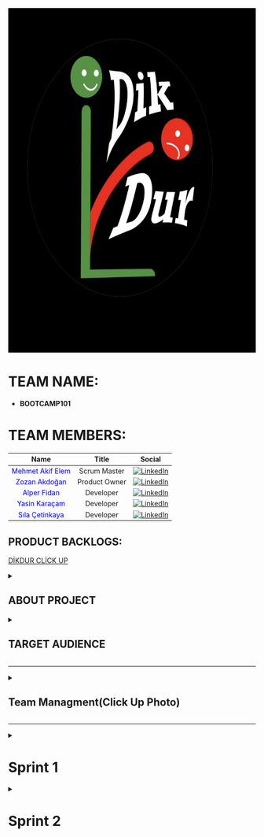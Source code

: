 <img src="Logo.png" width="700" height="700" alt="Team Name Logo"/> 

# **TEAM NAME:**  
- **BOOTCAMP101**  

# **TEAM MEMBERS:**
| Name | Title | Social |
|:-------:| :-----:| :--------:|
| <a href="https://github.com/melisalparslan" style="text-decoration:none; color:blue;">Mehmet Akif Elem</a> | Scrum Master | [<img src="https://upload.wikimedia.org/wikipedia/commons/c/ca/LinkedIn_logo_initials.png" alt="LinkedIn" width="20"/>](https://www.linkedin.com/in/makifelem/) |
| <a href="https://github.com/olgnbrn" style="text-decoration:none; color:blue;">Zozan Akdoğan </a> | Product Owner | [<img src="https://upload.wikimedia.org/wikipedia/commons/c/ca/LinkedIn_logo_initials.png" alt="LinkedIn" width="20"/>](https://www.linkedin.com/in/zozanakdogan/) |
| <a href="https://github.com/Ulwus" style="text-decoration:none; color:blue;">Alper Fidan</a> | Developer | [<img src="https://upload.wikimedia.org/wikipedia/commons/c/ca/LinkedIn_logo_initials.png" alt="LinkedIn" width="20"/>](https://www.linkedin.com/in/alper-fidan/) |
| <a href="https://github.com/Ulwus" style="text-decoration:none; color:blue;">Yasin Karaçam </a> | Developer | [<img src="https://upload.wikimedia.org/wikipedia/commons/c/ca/LinkedIn_logo_initials.png" alt="LinkedIn" width="20"/>](https://www.linkedin.com/in/yasin-karacamm/) |
| <a href="https://github.com/Ulwus" style="text-decoration:none; color:blue;">Sıla Çetinkaya </a> | Developer | [<img src="https://upload.wikimedia.org/wikipedia/commons/c/ca/LinkedIn_logo_initials.png" alt="LinkedIn" width="20"/>](https://www.linkedin.com/in/s%C4%B1la-%C3%A7etinkaya-5648a1225/) |


<H2>PRODUCT BACKLOGS:</H2>
<P><A HREF="https://app.clickup.com/90151335937/v/s/90155373300">DİKDUR CLİCK UP</A></P>

<details>
  <summary><h2>ABOUT PROJECT</h2></summary>

**DikDur** is an AI-powered, socially interactive, and data-driven corporate physiotherapy platform designed to improve employee health, reduce posture disorders, and enhance team motivation.  

### **Key Objectives:**  
✔ Ergonomic and physical therapy solutions for hybrid/remote workers  
✔ Gamified wellness challenges to boost team interaction  
✔ Customized health reporting for companies to optimize workforce productivity  
✔ Turkey-wide physiotherapist/ergotherapist network for quick appointments and online therapy  

---

### **1. Employee Health Monitoring Dashboard (HR Dashboard)**  
- **Anonymous Posture Scoring:** Department-based posture analysis to identify risk groups  
- **Ergonomics Reports:** Personalized workstation setup recommendations based on sitting duration and movement frequency  
- **Absenteeism Analysis:** Measuring the impact of musculoskeletal issues on employee performance  

### **2. Team Social Interaction & Gamification**  
- **Interdepartmental DikDur Challenges:**  
  - Weekly *"Best Posture Team"* competition (scoring based on exercise completion and posture scores)  
  - Winning team receives gym discounts or health bonuses  
- **In-App Chat & Forum:**  
  - Social space for employees to share exercises  
  - Live Q&A with physiotherapists  

### **3. Virtual Physical Therapy & Ergotherapist Network**  
- **Turkey-Wide Physiotherapist Map:**  
  - Find local specialists and book online/in-person appointments  
- **Mobile Physiotherapy for Hybrid Workers:**  
  - Video consultations and home exercise programs for remote employees  

### **4. Smart Reminders & AI-Assisted Systems**  
- **Push Notification Breaks:**  
  - *"You've been sitting for 30 minutes – time for a 2-minute stretch!"*  
- **Voice Assistant (AI Coach):**  
  - *"Hey DikDur, what are today's back exercises?"*  
- **AI-Powered Ergonomics Assistant:**  
  - Real-time posture correction via webcam analysis  

### **5. Group Therapy & Wellness Events**  
- **Live Group Exercises:**  
  - *"Posture Breaks"* – 10-minute office workouts 3x weekly  
- **Webinar Series:**  
  - Trainings like *"Proper Office Posture"* and *"Relieving Back Pain"*  
- **1-on-1 Expert Sessions:**  
  - Book private consultations through the platform  

### **6. Gym Partnerships & Wellness Rewards**  
- **Points-Based Rewards System:**  
  - Redeem DikDur points for discounts at partner gyms  
- **Corporate Memberships:**  
  - Special agreements with fitness centers  

</details>

<details>
  <summary><h2>TARGET AUDIENCE</h2></summary>

1. **Corporate Companies (HR & Wellness Departments)**  
   - Medium and large-scale enterprises  
   - Especially companies with desk-bound employees  
2. **Hybrid/Remote Professionals**  
   - Office-heavy sectors (IT, finance, marketing, etc.)  
3. **Physiotherapists & Ergotherapists**  
   - Professionals offering consultations through the platform  
   - Private clinics and healthcare centers  
4. **Gyms & Wellness Centers**  
   - Collaborative fitness partners  
5. **Insurance Companies**  
   - Integration with corporate health packages  

</details>


---

<details>
  <summary><h2>Team Managment(Click Up Photo)</h2></summary>
  <img src="Photos/dutys.png" width="700" height="700" alt="Team Name Logo"/> 
</details>
  

---

<details>
  <summary><h1>Sprint 1</h1></summary>
  
## **SPRINT SCORING:**  
At the beginning of the sprint, we set a total score of **10 points** for the team, divided as follows:  
## ✅ Sprint Scoring Table

| 📝 **Task**                                   | 🔥 **Priority** | 🎯 **Points** | ✅ **Status**     |
|-----------------------------------------------|------------------|---------------|-------------------|
| Team Dynamics Established                     | High             | 20            | Completed ✅       |
| Creating a Shared Workspace & Participation   | High             | 20            | Completed ✅       |
| Topic Selection & Research                    | Medium           | 20            | Completed ✅       |
| Product Naming                                | Medium           | 20            | Completed ✅       |
| Team Logo Selection                           | Low              | 20            | Completed ✅       |
| **Total**                                     |                  | **100**       | **Completed ✅**   |

**Goal Achieved – Full 100 Points Earned!**  

## **SPRINT NOTES:**
- Active communication was maintained throughout Sprint 1.
- Task assignments and tracking were managed via ClickUp.
- The project name, target audience, and core features were defined.
- Team logo was created and visuals for presentations were prepared.
- Initial idea phase was completed, and wireframe designs were initiated.
- Tasks were equally distributed following Scrum methodology.
- Progress was tracked through daily meetings.
- Full score was achieved by reaching all sprint goals.
<img src="Photos/dutys.png" width="700" height="700" alt="Team Name Logo"/> 


## **DAILY MEETINGS:**  
After an initial live evaluation, we scheduled meetings based on team availability (considering university schedules and exams).  
- **Frequency:** At least twice a week → Later shifted to daily check-ins  
- **Time:** Every other day, 10 AM–12 PM  
- **Platforms:** Google Meets & WhatsApp
<img src="Photos/WhatsappImage.png" width="300" height="300" alt="Whatsapp Chat"/>
<img src="Photos/WhatsappImage2.png" width="300" height="300" alt="Whatsapp Chat"/>
<img src="Photos/TeamMeet3.png" width="300" height="300" alt="Whatsapp Chat"/>

## **PRODUCT STATUS:**  
The product is currently in the idea and design phase. Initial screen drafts for the user panel, health scores, and interactive features have been discussed within the team and design work has begun. In the upcoming sprints, the aim is to prepare the first prototypes.

## **DEVELOPMENT PROCESS:**  
- All team members participated in every step (no sub-teams).  
- Decisions were made democratically through voting.  

<img src="Photos/ProductIdeas.png" width="400" height="400" alt="Team Name Logo"/> 

## **SPRINT REVIEW:**  
Our first sprint successfully achieved its interim goals, and the project started smoothly. Healthy communication was maintained during discussions, which is crucial for teamwork.  

## **SPRINT RETROSPECTIVE:**  
- Our main goals were **team bonding & project structuring**.  
- We reached the **full 10-point target**.  
- Future sprints will follow the same **5 key sub-goals per sprint**.  

## **PROBLEMS & OBSTACLES:**  
- A **late start** initially put us behind, but strong team dynamics helped compensate for it.

</details>

<details>
  <summary><h1>Sprint 2</h1></summary>

### 🌐 Website **  

The official website of the DikDur project is live and available at:  
[https://dik-dur-website.vercel.app/](https://dik-dur-website.vercel.app/)

Here, users can explore the app features, learn about posture analysis, and get insights on challenges directly through a clean and user-friendly interface. The website complements the mobile application by providing detailed information and a smooth browsing experience.

Feel free to visit and try out the functionalities showcased in the screenshots below!


### ✅ ** WEBSITE SCREENSHOTS**  
<h3>🔹 Home Screen</h3>
<img src="https://raw.githubusercontent.com/AidenLM/DikDur/main/main.png" alt="Home Screen" width="300">

<h3>🔹 Register Screen</h3>
<img src="https://raw.githubusercontent.com/AidenLM/DikDur/main/register.png" alt="Register Screen" width="300">

<h3>🔹 Activities Screen</h3>
<img src="https://raw.githubusercontent.com/AidenLM/DikDur/main/activities.png" alt="Activities Screen" width="300">

<h3>🔹 Posture Screen</h3>
<img src="https://raw.githubusercontent.com/AidenLM/DikDur/main/posture.jpeg" alt="Posture Screen" width="300">

<h3>🔹 Posture Analysis Screen</h3>
<img src="https://raw.githubusercontent.com/AidenLM/DikDur/main/posture-analysis.png" alt="Posture Analysis Screen" width="300">

<h3>🔹 Challenges Screen</h3>
<img src="https://raw.githubusercontent.com/AidenLM/DikDur/main/challenges.png" alt="Challenges Screen" width="300">

---

### 🗂 **PROJECT MANAGEMENT**  

All Sprint 2 tasks were assigned, tracked, and reviewed via [ClickUp](https://app.clickup.com/90151335937/v/dc/2kyq0e01-735).  
- Feature implementations were divided into smaller tasks  
- Progress was monitored through the ClickUp board  
- Color palette decisions and pair programming matches were voted directly within ClickUp discussions  


---

### 📉 **BURNDOWN CHART**  

## 🏃 Sprint 2 Task Table

| Task                                                                 | Priority       | Points | Status   |
|----------------------------------------------------------------------|----------------|--------|----------|
| Decide color palette                                                 | 🔴 High        | 5      | ✅ Done   |
| Assign pair programming duties                                       | 🔴 High        | 10     | ✅ Done   |
| Daily Scrum scoring & burnout tracking                               | 🔴 High        | 10     | ✅ Done   |
| Daily WhatsApp chats added regularly to GitHub                       | 🔴 High        | 10     | ✅ Done   |
| Write meeting summaries                                              | 🔴 High        | 10     | ✅ Done   |
| Write and edit README file                                           | 🔴 High        | 10     | ✅ Done   |
| Design Figma layout                                                  | 🔴 High        | 20     | ✅ Done   |
| Set up login and authentication after draft website is ready         | 🟠 Medium      | 30     | ✅ Done   |
| Start working on selected technology                                 | 🟠 Medium      | 20     | ✅ Done   |
| Define website concept                                               | 🟢 Low         | 15     | ✅ Done   |
| Decide which technology to use                                       | 🟢 Low         | 10     | ✅ Done   |

**✅ Total Points: 150 — All tasks completed!**
We maintained a burndown chart to track sprint velocity and ensure on-time delivery of features.

Initial backlog estimation: 150 Story Points

Final delivery: 150 Story Points Completed

We earned 100 points in the first sprint and 150 points in the second. With the third sprint, our goal is to reach a total of 400 points. This shows how our teamwork and communication keep improving each sprint.

## 🏃 Sprint 2 Burndown Chart 
![Sprint 2 Burndown Chart](https://raw.githubusercontent.com/AidenLM/DikDur/main/sprint2.png)






---
### 💬 **WHATSAPP CHAT**  
Daily coordination and updates were managed on WhatsApp:  
- Task follow-ups  
- Urgent issue resolutions  

Here are some screenshots from our WhatsApp communication and workflow discussions:

<p align="center">
  <img src="https://raw.githubusercontent.com/AidenLM/DikDur/main/wp.PNG" width="150" style="margin-right:10px;" />
  <img src="https://raw.githubusercontent.com/AidenLM/DikDur/main/wp2.PNG" width="150" style="margin-right:10px;" />
  <img src="https://raw.githubusercontent.com/AidenLM/DikDur/main/wp3.PNG" width="150" style="margin-right:10px;" />
  <img src="https://raw.githubusercontent.com/AidenLM/DikDur/main/wp4.PNG" width="150" style="margin-right:10px;" />
  <img src="https://raw.githubusercontent.com/AidenLM/DikDur/main/wp5.PNG" width="150" />
</p>
---

### 🎥 **MEETING SCREENSHOTS**  
Meetings were held regularly to review progress and assign tasks:  
- Sprint Planning & Mid-Sprint Review  
- UI/UX walkthroughs  
- Code merge and functionality discussion  

<img src="Photos/TeamMeetSprint2_1.png" width="300" height="300" alt="Meeting Screenshot"/>
<img src="Photos/TeamMeetSprint2_2.png" width="300" height="300" alt="Meeting Screenshot"/>

---

### 🔄 **SPRINT REVIEW & RETROSPECTIVE**  
**Achievements:**  
- Core screens were implemented and tested  
- First click-through prototype was presented  
- Improved sprint planning based on learnings from Sprint 1  

**Challenges:**  
- Synchronizing design and development timelines  
- Minor delays due to overlapping school exams  

**Next Steps:**  
- Backend connection for user and HR modules  
- Full implementation of gamification logic  
- Preparing for user testing in Sprint 3  

</details>

